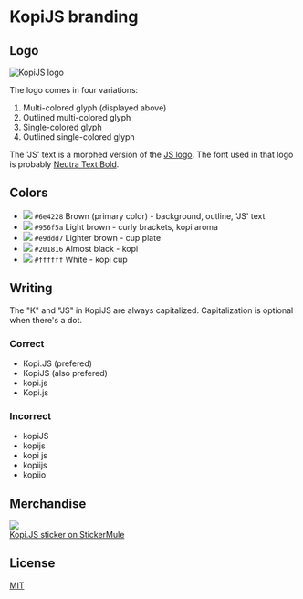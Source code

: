 KopiJS branding
===

Logo
---

![KopiJS logo](http://i.imgur.com/sTxk3TX.png)

The logo comes in four variations:

1. Multi-colored glyph (displayed above)
2. Outlined multi-colored glyph
3. Single-colored glyph
4. Outlined single-colored glyph

The 'JS' text is a morphed version of the [JS logo](https://github.com/voodootikigod/logo.js). The font used in that logo is probably [Neutra Text Bold](https://github.com/voodootikigod/logo.js/pull/5).

Colors
---

- ![](http://i.imgur.com/6Ka8UWA.png) `#6e4228` Brown (primary color) - background, outline, 'JS' text
- ![](http://i.imgur.com/qF6j1cH.png) `#956f5a` Light brown - curly brackets, kopi aroma
- ![](http://i.imgur.com/zxRt5jR.png) `#e9ddd7` Lighter brown - cup plate
- ![](http://i.imgur.com/V0P0741.png) `#201816` Almost black - kopi
- ![](http://i.imgur.com/z5EJE7x.png) `#ffffff` White - kopi cup

Writing
---

The "K" and "JS" in KopiJS are always capitalized. Capitalization is optional when there's a dot.

### Correct

- Kopi.JS (prefered)
- KopiJS (also prefered)
- kopi.js
- Kopi.js

### Incorrect

- kopiJS
- kopijs
- kopi js
- kopiijs
- kopiio

Merchandise
---

[![](https://d21ii91i3y6o6h.cloudfront.net/gallery_images/from_proof/3326/large/1417097231/kopi-dot-js.png)<br>Kopi.JS sticker on StickerMule](https://www.stickermule.com/marketplace/3326-kopi-dot-js-sticker)

License
---

[MIT](http://cheeaun.mit-license.org/)
